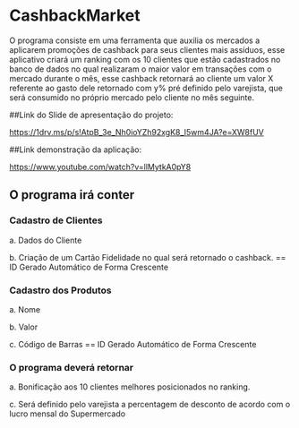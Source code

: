 # CashbackMarket

O programa consiste em uma ferramenta que auxilia os mercados a aplicarem promoções de cashback para seus clientes mais assíduos, esse aplicativo criará um ranking com os 10
clientes que estão cadastrados no banco de dados no qual realizaram o maior valor em transações com o mercado durante o mês, esse cashback retornará ao cliente um valor X
referente ao gasto dele retornado com y% pré definido pelo varejista, que será consumido no próprio mercado pelo cliente no mês seguinte.


##Link do Slide de apresentação do projeto:

https://1drv.ms/p/s!AtpB_3e_Nh0ioYZh92xgK8_I5wm4JA?e=XW8fUV


##Link demonstração da aplicação: 

https://www.youtube.com/watch?v=llMytkA0pY8



## O programa irá conter

### Cadastro de Clientes
  
a. Dados do Cliente
  
b. Criação de um Cartão Fidelidade no qual será retornado o cashback. == ID Gerado Automático de Forma Crescente

### Cadastro dos Produtos
  
a. Nome
  
b. Valor
  
c. Código de Barras == ID Gerado Automático de Forma Crescente

### O programa deverá retornar

a. Bonificação aos 10 clientes melhores posicionados no ranking.
  
c. Será definido pelo varejista a percentagem de desconto de acordo com o lucro mensal do Supermercado
